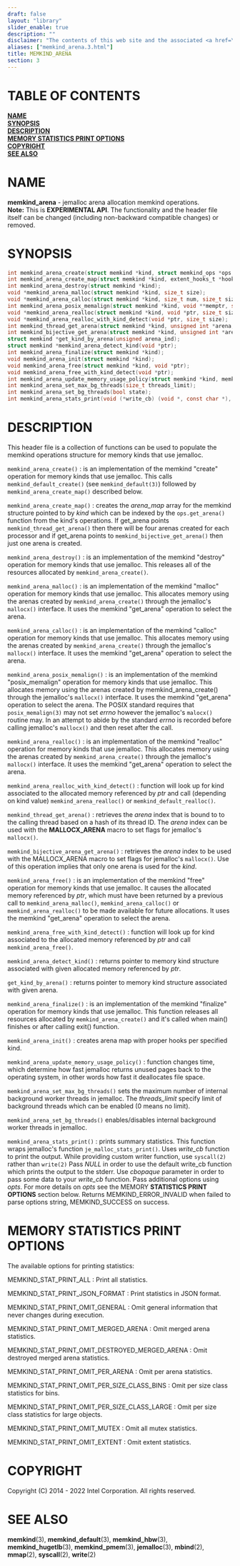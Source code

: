 ```yaml
---
draft: false
layout: "library"
slider_enable: true
description: ""
disclaimer: "The contents of this web site and the associated <a href=\"https://github.com/memkind\">GitHub repositories</a> are BSD-licensed open source."
aliases: ["memkind_arena.3.html"]
title: MEMKIND_ARENA
section: 3
---
```


[comment]: <> (SPDX-License-Identifier: BSD-2-Clause)
[comment]: <> (Copyright 2014-2022, Intel Corporation)

[comment]: <> (memkind_arena.3 -- man page for memkind_arena)

# TABLE OF CONTENTS #

[**NAME**](#name)\
[**SYNOPSIS**](#synopsis)\
[**DESCRIPTION**](#description)\
[**MEMORY STATISTICS PRINT OPTIONS**](#memory-statistics-print-options)\
[**COPYRIGHT**](#copyright)\
[**SEE ALSO**](#see-also)


# NAME #

**memkind_arena** - jemalloc arena allocation memkind operations.\
**Note:** This is **EXPERIMENTAL API**. The functionality and the header file
itself can be changed (including non-backward compatible changes) or removed.

# SYNOPSIS #

```c
int memkind_arena_create(struct memkind *kind, struct memkind_ops *ops, const char *name);
int memkind_arena_create_map(struct memkind *kind, extent_hooks_t *hooks);
int memkind_arena_destroy(struct memkind *kind);
void *memkind_arena_malloc(struct memkind *kind, size_t size);
void *memkind_arena_calloc(struct memkind *kind, size_t num, size_t size);
int memkind_arena_posix_memalign(struct memkind *kind, void **memptr, size_t alignment, size_t size);
void *memkind_arena_realloc(struct memkind *kind, void *ptr, size_t size);
void *memkind_arena_realloc_with_kind_detect(void *ptr, size_t size);
int memkind_thread_get_arena(struct memkind *kind, unsigned int *arena, size_t size);
int memkind_bijective_get_arena(struct memkind *kind, unsigned int *arena, size_t size);
struct memkind *get_kind_by_arena(unsigned arena_ind);
struct memkind *memkind_arena_detect_kind(void *ptr);
int memkind_arena_finalize(struct memkind *kind);
void memkind_arena_init(struct memkind *kind);
void memkind_arena_free(struct memkind *kind, void *ptr);
void memkind_arena_free_with_kind_detect(void *ptr);
int memkind_arena_update_memory_usage_policy(struct memkind *kind, memkind_mem_usage_policy policy);
int memkind_arena_set_max_bg_threads(size_t threads_limit);
int memkind_arena_set_bg_threads(bool state);
int memkind_arena_stats_print(void (*write_cb) (void *, const char *), void *cbopaque, memkind_stat_print_opt opts);
```

# DESCRIPTION #

This header file is a collection of functions can be used to populate the memkind
operations structure for memory kinds that use jemalloc.

`memkind_arena_create()`
:   is an implementation of the memkind "create" operation for memory kinds that use jemalloc.
    This calls `memkind_default_create()` (see `memkind_default(3)`) followed by
    `memkind_arena_create_map()` described below.

`memkind_arena_create_map()`
:   creates the *arena_map* array for the memkind structure pointed to by *kind* which can
    be indexed by the `ops.get_arena()` function from the kind's operations. If get_arena points
    `memkind_thread_get_arena()` then there will be four arenas created for each processor
    and if get_arena points to `memkind_bijective_get_arena()` then just one arena is created.

`memkind_arena_destroy()`
:   is an implementation of the memkind "destroy" operation for memory kinds that use jemalloc.
    This releases all of the resources allocated by `memkind_arena_create()`.

`memkind_arena_malloc()`
:   is an implementation of the memkind "malloc" operation for memory kinds that use jemalloc.
    This allocates memory using the arenas created by `memkind_arena_create()` through the
    jemalloc's `mallocx()` interface. It uses the memkind "get_arena" operation to select the arena.

`memkind_arena_calloc()`
:   is an implementation of the memkind "calloc" operation for memory kinds that use jemalloc.
    This allocates memory using the arenas created by `memkind_arena_create()` through the
    jemalloc's `mallocx()` interface. It uses the memkind "get_arena" operation to select the arena.

`memkind_arena_posix_memalign()`
:   is an implementation of the memkind "posix_memalign" operation for memory kinds that use
    jemalloc. This allocates memory using the arenas created by memkind_arena_create() through
    the jemalloc's `mallocx()` interface. It uses the memkind "get_arena" operation to select
    the arena. The POSIX standard requires that `posix_memalign(3)` may not set *errno* however
    the jemalloc's `malocx()` routine may. In an attempt to abide by the standard *errno* is
    recorded before calling jemalloc's `mallocx()` and then reset after the call.

`memkind_arena_realloc()`
:   is an implementation of the memkind "realloc" operation for memory kinds that use jemalloc.
    This allocates memory using the arenas created by `memkind_arena_create()` through the
    jemalloc's `mallocx()` interface. It uses the memkind "get_arena" operation to select the arena.

`memkind_arena_realloc_with_kind_detect()`
:   function will look up for kind associated to the allocated memory referenced by *ptr*
    and call (depending on kind value) `memkind_arena_realloc()` or `memkind_default_realloc()`.

`memkind_thread_get_arena()`
:   retrieves the *arena* index that is bound to to the calling thread based on a hash of its
    thread ID. The *arena* index can be used with the **MALLOCX_ARENA** macro to set flags for
    jemalloc's `mallocx()`.

`memkind_bijective_arena_get_arena()`
:   retrieves the *arena* index to be used with the MALLOCX_ARENA macro to set flags for
    jemalloc's `mallocx()`. Use of this operation implies that only one arena is used for
    the *kind*.

`memkind_arena_free()`
:   is an implementation of the memkind "free" operation for memory kinds that use jemalloc.
    It causes the allocated memory referenced by *ptr*, which must have been returned by
    a previous call to `memkind_arena_malloc()`, `memkind_arena_calloc()` or
    `memkind_arena_realloc()` to be made available for future allocations. It uses the memkind
    "get_arena" operation to select the arena.

`memkind_arena_free_with_kind_detect()`
:   function will look up for kind associated to the allocated memory referenced by *ptr*
    and call `memkind_arena_free()`.

`memkind_arena_detect_kind()`
:   returns pointer to memory kind structure associated with given allocated memory referenced
    by *ptr*.

`get_kind_by_arena()`
:   returns pointer to memory kind structure associated with given arena.

`memkind_arena_finalize()`
:   is an implementation of the memkind "finalize" operation for memory kinds that use jemalloc.
    This function releases all resources allocated by `memkind_arena_create()` and it's called when
    main() finishes or after calling exit() function.

`memkind_arena_init()`
:   creates arena map with proper hooks per specified kind.

`memkind_arena_update_memory_usage_policy()`
:   function changes time, which determine how fast jemalloc returns unused pages back to
    the operating system, in other words how fast it deallocates file space.

`memkind_arena_set_max_bg_threads()`
sets the maximum number of internal background worker threads in jemalloc. The *threads_limit*
    specify limit of background threads which can be enabled (0 means no limit).

`memkind_arena_set_bg_threads()` enables/disables internal background worker threads in jemalloc.

`memkind_arena_stats_print()`
:   prints summary statistics. This function wraps jemalloc's function `je_malloc_stats_print()`.
    Uses *write_cb* function to print the output. While providing custom writer function,
    use `syscall(2)` rather than `write(2)` Pass *NULL* in order to use the default write_cb
    function which prints the output to the stderr. Use *cbopaque* parameter in order to pass
    some data to your *write_cb* function. Pass additional options using *opts*. For more details
    on *opts* see the MEMORY **STATISTICS PRINT OPTIONS** section below. Returns
    MEMKIND_ERROR_INVALID when failed to parse options string, MEMKIND_SUCCESS on success.

# MEMORY STATISTICS PRINT OPTIONS #

The available options for printing statistics:

MEMKIND_STAT_PRINT_ALL
:   Print all statistics.

MEMKIND_STAT_PRINT_JSON_FORMAT
:   Print statistics in JSON format.

MEMKIND_STAT_PRINT_OMIT_GENERAL
:   Omit general information that never changes during execution.

MEMKIND_STAT_PRINT_OMIT_MERGED_ARENA
:   Omit merged arena statistics.

MEMKIND_STAT_PRINT_OMIT_DESTROYED_MERGED_ARENA
:   Omit destroyed merged arena statistics.

MEMKIND_STAT_PRINT_OMIT_PER_ARENA
:   Omit per arena statistics.

MEMKIND_STAT_PRINT_OMIT_PER_SIZE_CLASS_BINS
:   Omit per size class statistics for bins.

MEMKIND_STAT_PRINT_OMIT_PER_SIZE_CLASS_LARGE
:   Omit per size class statistics for large objects.

MEMKIND_STAT_PRINT_OMIT_MUTEX
:   Omit all mutex statistics.

MEMKIND_STAT_PRINT_OMIT_EXTENT
:   Omit extent statistics.

# COPYRIGHT #

Copyright (C) 2014 - 2022 Intel Corporation. All rights reserved.

# SEE ALSO #

**memkind**(3), **memkind_default**(3), **memkind_hbw**(3), **memkind_hugetlb**(3), **memkind_pmem**(3), **jemalloc**(3), **mbind**(2), **mmap**(2), **syscall**(2), **write**(2)
